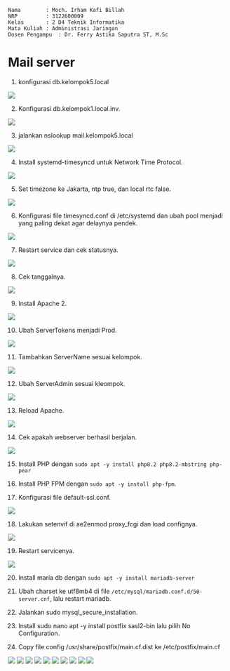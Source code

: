     Nama		: Moch. Irham Kafi Billah
    NRP		    : 3122600009
    Kelas		: 2 D4 Teknik Informatika
    Mata Kuliah	: Administrasi Jaringan
    Dosen Pengampu	: Dr. Ferry Astika Saputra ST, M.Sc
# Mail server

1. konfigurasi db.kelompok5.local

![](../assets/1.png)

2. Konfigurasi db.kelompok1.local.inv.

![](../assets/2.png)

3. jalankan nslookup mail.kelompok5.local

![](../assets/3.png)

4. Install systemd-timesyncd untuk Network Time Protocol.

![](../assets/4.png)

5. Set timezone ke Jakarta, ntp true, dan local rtc false.

![](../assets/5.png)

6. Konfigurasi file timesyncd.conf di /etc/systemd dan ubah pool menjadi yang paling dekat agar delaynya pendek.

![](../assets/6.png)

7. Restart service dan cek statusnya.

![](../assets/7.png)

8. Cek tanggalnya.

![](../assets/8.png)

9. Install Apache 2.

![](../assets/9.png)

10. Ubah ServerTokens menjadi Prod.

![](../assets/10.png)

11. Tambahkan ServerName sesuai kelompok.

![](../assets/11.png)

12. Ubah ServerAdmin sesuai kleompok.

![](../assets/12.png)

13. Reload Apache.

![](../assets/13.png)

14. Cek apakah webserver berhasil berjalan.

![](../assets/14.png)

15. Install PHP dengan `sudo apt -y install php8.2 php8.2-mbstring php-pear`

16. Install PHP FPM dengan `sudo apt -y install php-fpm`.

17. Konfigurasi file default-ssl.conf.

![](../assets/17.png)


18. Lakukan setenvif di ae2enmod proxy_fcgi dan load confignya.

![](../assets/18.png)

19. Restart servicenya.

![](../assets/19.png)

20. Install maria db dengan `sudo apt -y install mariadb-server`

21. Ubah charset ke utf8mb4 di file `/etc/mysql/mariadb.conf.d/50-server.cnf`, lalu restart mariadb.

22. Jalankan sudo mysql_secure_installation.

23. Install sudo nano apt -y install postfix sasl2-bin lalu pilih No Configuration.

24. Copy file config /usr/share/postfix/main.cf.dist ke /etc/postfix/main.cf

![](../assets/24.png)
![](../assets/24-b.png)
![](../assets/24-c.png)
![](../assets/24-d.png)
![](../assets/24-e.png)
![](../assets/24-f.png)
![](../assets/24-g.png)
![](../assets/24-h.png)
![](../assets/249.png)
![](../assets/24j.png)